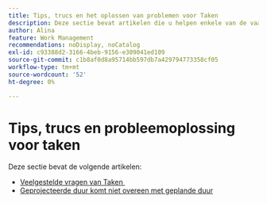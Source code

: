 ```yaml
---
title: Tips, trucs en het oplossen van problemen voor Taken
description: Deze sectie bevat artikelen die u helpen enkele van de vaakst gestelde vragen te behandelen of gemeenschappelijke fouten problemen op te lossen wanneer het werken met taken in Adobe Workfront.
author: Alina
feature: Work Management
recommendations: noDisplay, noCatalog
exl-id: c93388d2-3166-4beb-9156-e309041ed109
source-git-commit: c1b8af0d8a95714bb597db7a429794773358cf05
workflow-type: tm+mt
source-wordcount: '52'
ht-degree: 0%

---
```


# Tips, trucs en probleemoplossing voor taken

Deze sectie bevat de volgende artikelen:

* [&#x200B; Veelgestelde vragen van Taken &#x200B;](../../../manage-work/tasks/tips-tricks-and-troubleshooting/tasks-faqs.md)
* [Geprojecteerde duur komt niet overeen met geplande duur](../../../manage-work/tasks/tips-tricks-and-troubleshooting/projected-and-planned-durations-dont-match.md)
